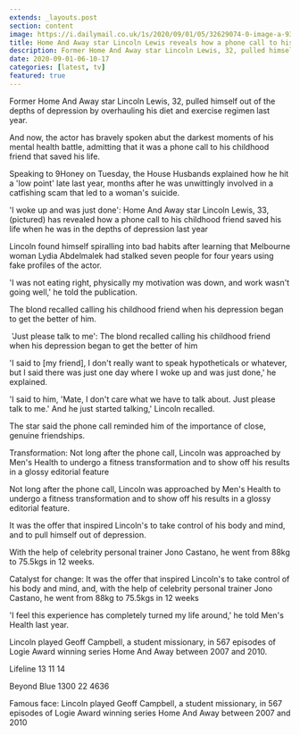 ```yaml
---
extends: _layouts.post
section: content
image: https://i.dailymail.co.uk/1s/2020/09/01/05/32629074-0-image-a-93_1598936049765.jpg 
title: Home And Away star Lincoln Lewis reveals how a phone call to his childhood friend saved his life 
description: Former Home And Away star Lincoln Lewis, 32, pulled himself out of the depths of depression by overhauling his diet and exercise regimen last year.  
date: 2020-09-01-06-10-17 
categories: [latest, tv] 
featured: true 
--- 
```

Former Home And Away star Lincoln Lewis, 32, pulled himself out of the depths of depression by overhauling his diet and exercise regimen last year. 

And now, the actor has bravely spoken abut the darkest moments of his mental health battle, admitting that it was a phone call to his childhood friend that saved his life.  

Speaking to 9Honey on Tuesday, the House Husbands explained how he hit a 'low point' late last year, months after he was unwittingly involved in a catfishing scam that led to a woman's suicide.  

'I woke up and was just done': Home And Away star Lincoln Lewis, 33, (pictured) has revealed how a phone call to his childhood friend saved his life when he was in the depths of depression last year 

Lincoln found himself spiralling into bad habits after learning that Melbourne woman Lydia Abdelmalek had stalked seven people for four years using fake profiles of the actor. 

'I was not eating right, physically my motivation was down, and work wasn't going well,' he told the publication.  

The blond recalled calling his childhood friend when his depression began to get the better of him.  

 'Just please talk to me': The blond recalled calling his childhood friend when his depression began to get the better of him

'I said to [my friend], I don't really want to speak hypotheticals or whatever, but I said there was just one day where I woke up and was just done,' he explained. 

'I said to him, 'Mate, I don't care what we have to talk about. Just please talk to me.' And he just started talking,' Lincoln recalled. 

The star said the phone call reminded him of the importance of close, genuine friendships.  

Transformation: Not long after the phone call, Lincoln was approached by Men's Health to undergo a fitness transformation and to show off his results in a glossy editorial feature

Not long after the phone call, Lincoln was approached by Men's Health to undergo a fitness transformation and to show off his results in a glossy editorial feature. 

It was the offer that inspired Lincoln's to take control of his body and mind, and to pull himself out of depression. 

With the help of celebrity personal trainer Jono Castano, he went from 88kg to 75.5kgs in 12 weeks. 

Catalyst for change: It was the offer that inspired Lincoln's to take control of his body and mind, and, with the help of celebrity personal trainer Jono Castano, he went from 88kg to 75.5kgs in 12 weeks

'I feel this experience has completely turned my life around,' he told Men's Health last year.  

Lincoln played Geoff Campbell, a student missionary, in 567 episodes of Logie Award winning series Home And Away between 2007 and 2010. 

Lifeline 13 11 14

Beyond Blue 1300 22 4636 

Famous face: Lincoln played Geoff Campbell, a student missionary, in 567 episodes of Logie Award winning series Home And Away between 2007 and 2010 

